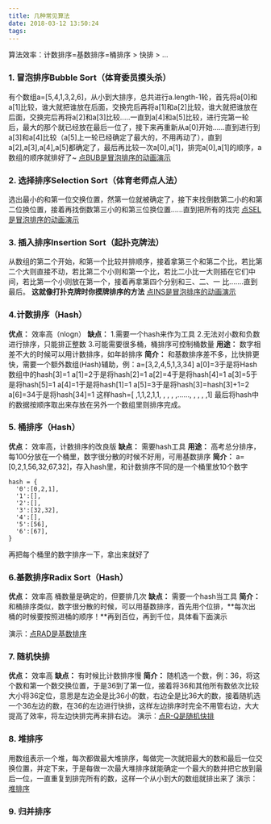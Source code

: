```yaml
---
title: 几种常见算法
date: 2018-03-12 13:50:24
tags:
---
```


算法效率：计数排序=基数排序=桶排序 > 快排 > ...
  ### 1. 冒泡排序Bubble Sort（体育委员摸头杀）
 有个数组a=[5,4,1,3,2,6]，从小到大排序，总共进行a.length-1轮，首先将a[0]和a[1]比较，谁大就把谁放在后面，交换完后再将a[1]和a[2]比较，谁大就把谁放在后面，交换完后再将a[2]和a[3]比较.....一直到a[4]和a[5]比较，进行完第一轮后，最大的那个就已经放在最后一位了，接下来再重新从a[0]开始......直到进行到a[3]和a[4]比较（a[5]上一轮已经确定了最大的，不用再动了），直到a[2],a[3],a[4],a[5]都确定了，最后再比较一次a[0],a[1]，排完a[0],a[1]的顺序，a数组的顺序就排好了~
[点BUB是冒泡排序的动画演示](https://visualgo.net/bn/sorting)


### 2. 选择排序Selection Sort（体育老师点人法）
选出最小的和第一位交换位置，然第一位就被确定了，接下来找倒数第二小的和第二位换位置，接着再找倒数第三小的和第三位换位置......直到把所有的找完
[点SEL是冒泡排序的动画演示](https://visualgo.net/bn/sorting)

### 3. 插入排序Insertion Sort（起扑克牌法）
从数组的第二个开始，和第一个比较并排顺序，接着拿第三个和第二个比，若比第二个大则直接不动，若比第二个小则和第一个比，若比二小比一大则插在它们中间，若比第一个小则放在第一个，接着再拿第四个分别和三、二、一
比.......直到最后。
**这就像打扑克牌时你摸牌排序的方法**
[点INS是冒泡排序的动画演示](https://visualgo.net/bn/sorting)

### 4.计数排序（Hash）
**优点：**
效率高（nlogn）
**缺点：**
1.需要一个hash来作为工具
2.无法对小数和负数进行排序，只能排正整数
3.可能需要很多桶，桶排序可控制桶数量
**用途：**
数字相差不大的时候可以用计数排序，如年龄排序
**简介：**
和基数排序差不多，比快排更快，需要一个额外数组(Hash)辅助，例：a=[3,2,4,5,1,3,34]
a[0]=3于是将Hash数组中的hash[3]=1
a[1]=2于是将hash[2]=1
a[2]=4于是将hash[4]=1
a[3]=5于是将hash[5]=1
a[4]=1于是将hash[1]=1
a[5]=3于是将hash[3]=hash[3]+1=2
a[6]=34于是将hash[34]=1
这样hash=[ ,1,1,2,1,1, , , , ,......, , , , ,1]
最后将hash中的数据按顺序取出来存放在另外一个数组里则排序完成。

### 5. 桶排序（Hash）
**优点：**
效率高，计数排序的改良版
**缺点：**
需要hash工具
**用途：**
高考总分排序，每100分放在一个桶里，数字很分散的时候不好用，可用基数排序
**简介：**
a=[0,2,1,56,32,67,32]，存入hash里，和计数排序不同的是一个桶里放10个数字
```
hash = {
  '0':[0,2,1],
  '1':[],
  '2':[],
  '3':[32,32],
  '4':[],
  '5':[56],
  '6':[67],
}
```
再把每个桶里的数字排序一下，拿出来就好了

### 6.基数排序Radix Sort（Hash）
**优点：**
效率高
桶数量是确定的，但要排几次
**缺点：**
需要一个hash当工具
**简介：**
和桶排序类似，数字很分散的时候，可以用基数排序，首先用个位排，**每次出桶的时候要按照进桶的顺序！**再到百位，再到千位，具体看下面演示

演示：[点RAD是基数排序](https://visualgo.net/bn/sorting)


### 7. 随机快排
**优点：**
效率高
**缺点：**
有时候比计数排序慢
**简介：**
随机选一个数，例：36，将这个数和第一个数交换位置，于是36到了第一位，接着将36和其他所有数依次比较大小将36定位，意思是左边全是比36小的数，右边全是比36大的数，接着随机选一个36左边的数，在36的左边进行快排，这样左边排序时完全不用管右边，大大提高了效率，将左边快排完再来排右边。
演示：[点R-Q是随机快排](https://visualgo.net/bn/sorting)


### 8. 堆排序
用数组表示一个堆，每次都做最大堆排序，每做完一次就把最大的数和最后一位交换位置，并定下来，于是每做一次最大堆排序就能确定一个最大的数并把它放到最后一位，一直重复到排完所有的数，这样一个从小到大的数组就排出来了
演示：[堆排序](https://www.cs.usfca.edu/~galles/visualization/HeapSort.html)



### 9. 归并排序